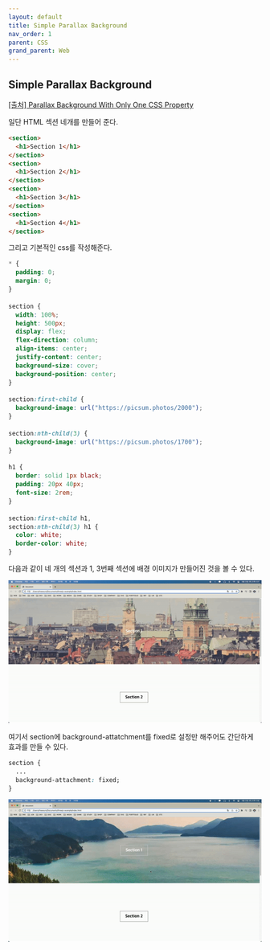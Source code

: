 ```yaml
---
layout: default
title: Simple Parallax Background
nav_order: 1
parent: CSS
grand_parent: Web
---
```


## Simple Parallax Background

[[출처] Parallax Background With Only One CSS Property](https://youtu.be/h92U3eRMvw0)

일단 HTML 섹션 네개를 만들어 준다.

```html
<section>
  <h1>Section 1</h1>
</section>
<section>
  <h1>Section 2</h1>
</section>
<section>
  <h1>Section 3</h1>
</section>
<section>
  <h1>Section 4</h1>
</section>
```

그리고 기본적인 css를 작성해준다.

```css
* {
  padding: 0;
  margin: 0;
}

section {
  width: 100%;
  height: 500px;
  display: flex;
  flex-direction: column;
  align-items: center;
  justify-content: center;
  background-size: cover;
  background-position: center;
}

section:first-child {
  background-image: url("https://picsum.photos/2000");
}

section:nth-child(3) {
  background-image: url("https://picsum.photos/1700");
}

h1 {
  border: solid 1px black;
  padding: 20px 40px;
  font-size: 2rem;
}

section:first-child h1,
section:nth-child(3) h1 {
  color: white;
  border-color: white;
}
```

다음과 같이 네 개의 섹션과 1, 3번째 섹션에 배경 이미지가 만들어진 것을 볼 수 있다.

![result](./img/01/01.gif)

여기서 section에 background-attatchment를 fixed로 설정만 해주어도 간단하게 효과를 만들 수 있다.

```css
section {
  ...
  background-attachment: fixed;
}
```

![result](./img/01/02.gif)
